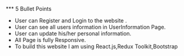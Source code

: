 *** 5 Bullet Points
* User can Register and Login to the website .
* User can see all users information in UserInformation Page.
* User can update his/her personal information.
* All Page is fully Responsive.
* To build this website I am using React.js,Redux Toolkit,Bootstrap